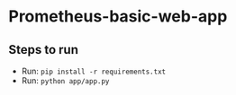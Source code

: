 # Prometheus-basic-web-app

## Steps to run
- Run: `pip install -r requirements.txt`
- Run: `python app/app.py`